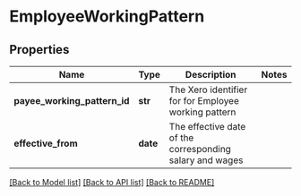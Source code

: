 # EmployeeWorkingPattern

## Properties
Name | Type | Description | Notes
------------ | ------------- | ------------- | -------------
**payee_working_pattern_id** | **str** | The Xero identifier for for Employee working pattern | 
**effective_from** | **date** | The effective date of the corresponding salary and wages | 

[[Back to Model list]](../README.md#documentation-for-models) [[Back to API list]](../README.md#documentation-for-api-endpoints) [[Back to README]](../README.md)


